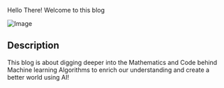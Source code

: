 Hello There! Welcome to this blog

![Image](/images/dog1.jpg)

## Description

This blog is about digging deeper into the Mathematics and Code behind Machine learning Algorithms to enrich our understanding and create a better world using AI!
